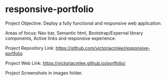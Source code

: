 # responsive-portfolio

Project Objective:
Deploy a fully functional and responsive web application. 

Areas of focus:
    Nav bar,
    Semantic html,
    Bootstrap/Expernal library components,
    Active links and responsive experience.


Project Repository Link:
https://github.com/victoriacmlee/responsive-portfolio

Project Web Link:
https://victoriacmlee.github.io/portfolio/

Project Screenshots in images folder.
